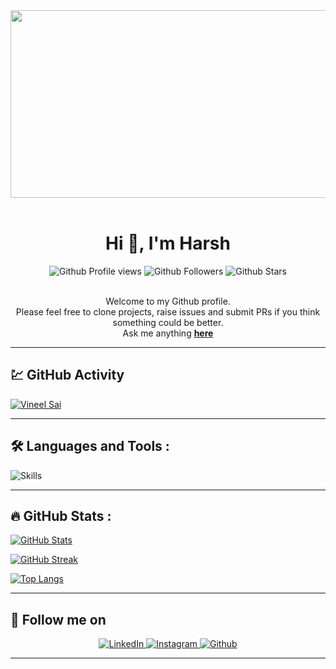 <div align="center">
  <img src="https://media.giphy.com/media/dWesBcTLavkZuG35MI/giphy.gif" width="600" height="300"/>
</div><br>

<div align="center">
    <h1> Hi 👋, I'm Harsh</h1> 
    <div>
        <img src="https://komarev.com/ghpvc/?username=rajharsh5450&color=FE9600" alt="Github Profile views"/>
        <img src= "https://img.shields.io/github/followers/rajharsh5450?label=Followers&color=FE9600" alt="Github Followers">
        <img src= "https://img.shields.io/github/stars/rajharsh5450?label=Stars&color=FE9600" alt="Github Stars">
    </div>
</div><br>

<div align="center">

Welcome to my Github profile. <br>
Please feel free to clone projects, raise issues and submit PRs if you think something could be better. <br>
Ask me anything <a href="https://github.com/rajharsh5450/rajharsh5450/issues/new"><b>here</b></a><br>

</div>

---

## :chart: GitHub Activity

[![Vineel Sai](https://github-readme-activity-graph.cyclic.app/graph?username=rajharsh5450&bg_color=000000&color=6CE287&line=FFEE4A&point=FE9600)](https://vineelsai.com)

---

## :hammer_and_wrench: Languages and Tools :

![Skills](https://skillicons.dev/icons?i=javascript,nodejs,express,react,c,cpp,java,html,bootstrap,mui,heroku,vercel,netlify,firebase,mongodb,mysql,git,github,bash,vscode,linkedin&theme=dark)

---

## :fire: GitHub Stats :

[![GitHub Stats](https://github-readme-stats.vercel.app/api?username=rajharsh5450&&show_icons=true&title_color=ffc857&icon_color=8ac926&text_color=daf7dc&bg_color=151515)](https://github-readme-stats.vercel.app/api?username=rajharsh5450&&show_icons=true&title_color=ffc857&icon_color=8ac926&text_color=daf7dc&bg_color=151515)

[![GitHub Streak](https://github-readme-streak-stats.herokuapp.com?user=rajharsh5450&theme=dark&background=000000)](https://github-readme-streak-stats.herokuapp.com?user=rajharsh5450&theme=dark&background=000000)

[![Top Langs](https://github-readme-stats.vercel.app/api/top-langs/?username=rajharsh5450&layout=compact&theme=vision-friendly-dark)](https://github-readme-stats.vercel.app/api/top-langs/?username=rajharsh5450&layout=compact&theme=vision-friendly-dark)

---

## :iphone: Follow me on

<div align= "center" id="badges">
  <a href="https://www.linkedin.com/in/harsh-raj-76451b191/">
    <img src="https://skillicons.dev/icons?i=linkedin" alt="LinkedIn">
  </a>
  <a href="https://www.instagram.com/r_a_j_harsh_/">
    <img src="https://skillicons.dev/icons?i=instagram" alt="Instagram">
  </a>
  <a href="https://github.com/rajharsh5450/">
    <img src="https://skillicons.dev/icons?i=github" alt="Github"/>
  </a>
</div>

---
